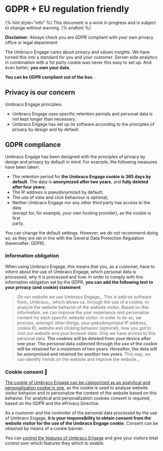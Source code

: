 # GDPR + EU regulation friendly

{% hint style="info" %}
This document is a work in progress and is subject to change without warning.
{% endhint %}

**Disclaimer**: Always check you are GDPR compliant with your own privacy office or legal department

The Umbraco Engage cares about privacy and values insights. We have turned this into a standard for you and your customer. Server-side analytics in combination with a 1st party cookie was never this easy to set up. And even better; **you own your data**.

**You can be GDPR compliant out of the box.**

## Privacy is our concern

Umbraco Engage principles:

* Umbraco Engage uses specific retention periods and personal data is not kept longer than necessary.
* Umbraco Engage has set up its software according to the principles of privacy by design and by default.

## GDPR compliance

Umbraco Engage has been designed with the principles of privacy by design and privacy by default in mind. For example, the following measures have been taken:

* The retention period for **the Umbraco Engage cookie is 365 days by default**. The data is **anonymized after two years**, and **fully deleted after four years**;
* The IP address is pseudonymized by default;
* The use of view and click behaviour is optional;
* Neither Umbraco Engage nor any other third party has access to the data\
  (except for, for example, your own hosting provider), as the cookie is first\
  party.

You can change the default settings. However, we do not recommend doing so, as they are set in line with the General Data Protection Regulation (hereinafter: GDPR).

### Information obligation

When using Umbraco Engage, this means that you, as a customer, have to inform about the use of Umbraco Engage, which personal data is processed, why it is processed and how. In order to comply with this information obligation set by the GDPR, **you can add the following text to your privacy (and cookie) statement**:

> _On our website we use_ Umbraco Engage\_. This is add-on software from\_ Umbraco\_, which allows us, through the use of a cookie, to analyze the website behavior of the website visitor. Based on this information, we can improve the user experience and personalize content for each specific website visitor. In order to do so, we process, amongst other things, your pseudonymized IP address, cookie ID, website and clicking behavior (optional), how you got to visit our website and your browser data. Only we have access to this personal data. **The cookies will be deleted from your device after one year. The personal data collected through the use of the cookie will be retained for a maximum of two years. Hereafter, the data will be anonymized and retained for another two years**. This way, we can identify trends on the website and improve the website.\_

### Cookie consent 🍪

[The cookie of Umbraco Engage can be categorized as an analytical and personalization cookie in one](../../developers/introduction/the-umbraco-engage-cookie/), as the cookie is used to analyze website visitor behavior and to personalize the content of the website based on this behavior. For analytical and personalization cookies consent is required, based on the GDPR and the ePrivacy Directive.

As a customer and the controller of the personal data processed by the use of Umbraco Engage, **it is your responsibility to obtain consent from the website visitor for the use of the Umbraco Engage cookie**. Consent can be obtained by means of a cookie banner.

You can [control the features of Umbraco Engage](../../developers/introduction/the-umbraco-engage-cookie/module-permissions.md) and give your visitors total control over which features they which to enable.
